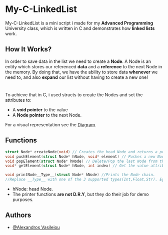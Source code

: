 
# My-C-LinkedList

My-C-LinkedList is a mini script i made for my **Advanced Programming** University class, which is written in C and demonstrates how **linked lists** work.

## How It Works?
In order to save data in the list we need to create a **Node**. A Node is an entity
which stores our referenced **data** and a **reference** to the next Node in the memory. By doing
that, we have the ability to store data **whenever** we need to, and also **expand** our list without
having to create a new one!

# 
To achieve that in C, i used structs to create the Nodes and set the attributes
to: 
-  A **void pointer** to the value 
-  A **Node pointer** to the next Node.

For a visual representation see the [Diagram](https://imgur.com/a/PwxXhIQ).


## Functions

```c
struct Node* createNode(void) // Creates the head Node and returns a pointer to it.
void pushElement(struct Node* hNode, void* element) // Pushes a new Node at the end of the Node chain.
void popElement(struct Node* hNode) // Delete/Pop the last Node from the Node chain.
void* getElement(struct Node* hNode, int index) // Get the value attribute from a Node by it's index

void printNode__Type__(struct Node* hNode) //Prints the Node chain. 
//Replace __Type__ with one of the 3 supported types(Int,Float,Str). Eg: printNodeInt for integers.
```
- hNode: head Node.
- The printer functions **are not D.R.Y**, but they do their job for demo purposes.
  
## Authors

- [@Alexandros Vasileiou](https://www.github.com/TheVasalex)

  